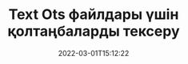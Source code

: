 ---
############################# Static ############################
layout: "auto-gen-signature"
date: 2022-03-01T15:12:22
draft: false
operation: Verify
signaturetype: Text
fileformat: Ots
productName: Java
lang: kk
productCode: java
otherformats: pdf doc docx docm dot dotm dotx odt ott rtf xls xlsx xlsm xlsb csv ods ots xltx xltm ppt pptx pps ppsx odp otp potx potm pptm ppsm
breadcrumb: Put Text signature on Ots for Java

############################# Head ############################
head_title: "Java арқылы Ots файлдары үшін Text қолтаңбаларын тексеру"
head_description: "Ots құжаттар мен олардың Text қолтаңбаларын тексеру үшін Java кодының бірнеше жолын ғана пайдаланыңыз."

############################# Header ############################
title: "Text Ots файлдары үшін қолтаңбаларды тексеру"
description: "Java үшін API Ots құжаттарындағы Text қолтаңбаларын тексеру мүмкіндігін береді. Ots құжаттарыңыздың ішіндегі электрондық қолтаңбаларды тексеру тез және оңай орындалуы мүмкін."
bg_image: "https://cms.admin.containerize.com/templates/aspose/App_Themes/V3/images/bg/header1.png"
bg_overlay: false
button:
    enable: true

############################# SubMenu ############################
submenu:
    enable: true

    left:
        img_alt: "GroupDocs.Signature for Java"
        image: "https://cms.admin.containerize.com/templates/groupdocs/images/product-logos/90x90-noborder/groupdocs-signature-java.png"
        product: "GroupDocs.Signature"
        platform: "Java"



############################# About ############################
about:
    enable: true
    title: "Жаңа GroupDocs.Signature for Java API мүмкіндіктерін ашыңыз"
    content: |
        [GroupDocs.Signature for Java](https://products.groupdocs.com/signature/java/) API электрондық қолтаңбаларды пайдалану арқылы көптеген құжаттар пішімдерін өңдеудің кең ауқымын қамтамасыз етеді. Мәтіндер, суреттер, сандық сертификаттар, штрих-кодтар, QR-кодтар, мөрлер немесе метадеректер сияқты сандық қолтаңбаның көптеген түрлеріне қолдау көрсетіледі. Тұтынушылар PDF файлдарында, MS Word құжаттарында, MS Excel жұмыс кітаптарында, MS PowerPoint презентацияларында, Adobe Photoshop файлдарында және әртүрлі кескін пішімдерінде цифрлық қолтаңбаларды қоса, жоя, өңдеу, тексеру немесе іздеуге болады. Қосымша мүмкіндіктер мен параметрлердің таңғажайып саны қол жетімді.
    

############################# Steps ############################
steps:
    enable: true
    title_left: "Ots құжатындағы Text қолтаңбаларын тексеру жолы"
    content_left: |
        [GroupDocs.Signature for Java](https://products.groupdocs.com/signature/java/) Ots құжаттарында орналастырылған Text қолтаңбаларын тексеру сияқты пайдалы мүмкіндіктерді қамтиды. Бұл мүмкіндікті қосымша кодты қолданбай пайдаланыңыз.
        
        * Біріншіден, тексеру қажет құжатқа конструктор параметрінің жолын қамтамасыз ететін Signature класын жасаңыз.
        * Екіншіден, жаңа VerifyOptions нысанын жасаңыз және барлық қажетті сипаттарды орнатыңыз.
        * Соңында, VerifyOptions данасын өткізетін Қолтаңба нысанын тексеру әдісін шақырыңыз.
        * Содан кейін тексеру нәтижелерін өңдеңіз.

    title_right: "Жүйе талаптары"
    content_right: |
        GroupDocs.Signature for Java барлық негізгі платформалар мен операциялық жүйелерде қолдау көрсетеді. Төмендегі кодты орындамас бұрын, жүйеде келесі алғышарттар орнатылғанына көз жеткізіңіз.

        * Операциялық жүйелер: Microsoft Windows, Linux, MacOS
        * Әзірлеу орталары: NetBeans, Intellij IDEA, Eclipse, etc.
        * Java runtime: J2SE 6.0 and above
        * GroupDocs.Signature for Java соңғы нұсқасын [Maven](https://repository.groupdocs.com/webapp/#/artifacts/browse/tree/General/repo/com/groupdocs/groupdocs-signature) ішінен жүктеп алыңыз.
         
    code: |
        ```java    
                
        // Set up input Ots file
        String filePath = "input.ots";

        // Instantiate Signature for input file
        Signature signature = new Signature(filePath);

        //Provide verification options
        TextVerifyOptions options = new TextVerifyOptions();

        // Process all pages
        options.setAllPages(true);
        // specify text match type
        options.setMatchType(TextMatchType.Exact);
        // specify text pattern to search
        options.setText("Very important signature");
                            
        // Verify document signatures
        VerificationResult result = signature.verify(options);

        //process result
        if (result.isValid())
        {
            //..
        }

        ```

############################# Demos ############################
demos:
    enable: true
    title: "Text қолтаңбаларымен тікелей демо арқылы қол қою"
    content: |
       Дәл қазір [GroupDocs.Signature қолданбасы](https://products.groupdocs.app/signature/family) веб-сайтына кіру арқылы Ots файлына әртүрлі электрондық қолтаңбаларды қосыңыз.          

############################# More Formats ############################
more_formats:
    enable: true
    title: "Java арқылы басқа Text қолтаңбаларын тексеріңіз"
    content: |
        "Түрлі құжаттарға орналастырылған электрондық қолтаңбаларды тексеру. Төменде көрсетілгендей танымал файл пішіміндегі қолтаңбалардың сапасын тексеріңіз."
    format: 
       
       
back_to_top:
    enable: true
---